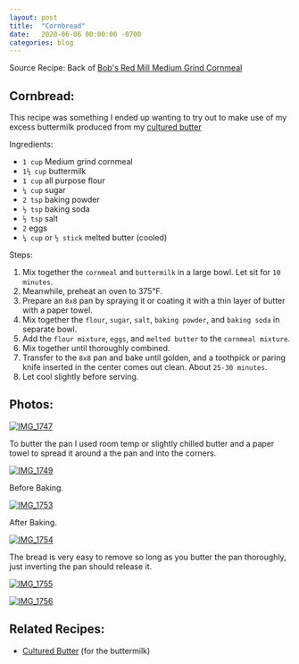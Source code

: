 ```yaml
---
layout: post
title:  "Cornbread"
date:   2020-06-06 00:00:00 -0700
categories: blog
---
```


Source Recipe: Back of [Bob's Red Mill Medium Grind Cornmeal](https://www.bobsredmill.com/medium-grind-cornmeal.html)

Cornbread:
-

This recipe was something I ended up wanting to try out to make use of my excess buttermilk produced from my 
[cultured butter]((/blog/2020/04/19/Cultured-Butter.html))

Ingredients:
- `1 cup` Medium grind cornmeal
- `1⅓ cup` buttermilk 
- `1 cup` all purpose flour
- `¼ cup` sugar
- `2 tsp` baking powder
- `½ tsp` baking soda
- `½ tsp` salt
- `2` eggs
- `¼ cup` or `½ stick` melted butter (cooled)

Steps:
1. Mix together the `cornmeal` and `buttermilk` in a large bowl. Let sit for `10 minutes`.
2. Meanwhile, preheat an oven to 375℉.
3. Prepare an `8x8` pan by spraying it or coating it with a thin layer of butter with a paper towel. 
4. Mix together the `flour`, `sugar`, `salt`, `baking powder`, and `baking soda` in separate bowl.
5. Add the `flour mixture`, `eggs`, and `melted butter` to the `cornmeal mixture`.
6. Mix together until thoroughly combined. 
7. Transfer to the `8x8` pan and bake until golden, and a toothpick or paring knife inserted in the center comes 
out clean. About `25-30 minutes`.
8. Let cool slightly before serving. 

Photos:
-

<a data-flickr-embed="true" href="https://www.flickr.com/photos/188265593@N07/50014868291/in/datetaken-public/" title="IMG_1747"><img src="https://live.staticflickr.com/65535/50014868291_8cee18e5e1_c.jpg" alt="IMG_1747"></a><script async src="//embedr.flickr.com/assets/client-code.js" charset="utf-8"></script>

To butter the pan I used room temp or slightly chilled butter and a paper towel to spread it around a the pan and into the corners.

<a data-flickr-embed="true" href="https://www.flickr.com/photos/188265593@N07/50014868541/in/datetaken-public/" title="IMG_1749"><img src="https://live.staticflickr.com/65535/50014868541_2e0e859137_c.jpg" alt="IMG_1749"></a><script async src="//embedr.flickr.com/assets/client-code.js" charset="utf-8"></script>

Before Baking.

<a data-flickr-embed="true" href="https://www.flickr.com/photos/188265593@N07/50014337928/in/datetaken-public/" title="IMG_1753"><img src="https://live.staticflickr.com/65535/50014337928_890457cd00_c.jpg" alt="IMG_1753"></a><script async src="//embedr.flickr.com/assets/client-code.js" charset="utf-8"></script>

After Baking.

<a data-flickr-embed="true" href="https://www.flickr.com/photos/188265593@N07/50015128782/in/datetaken-public/" title="IMG_1754"><img src="https://live.staticflickr.com/65535/50015128782_5842eff305_c.jpg" alt="IMG_1754"></a><script async src="//embedr.flickr.com/assets/client-code.js" charset="utf-8"></script>

The bread is very easy to remove so long as you butter the pan thoroughly, just inverting the pan should release it.

<a data-flickr-embed="true" href="https://www.flickr.com/photos/188265593@N07/50014870221/in/datetaken-public/" title="IMG_1755"><img src="https://live.staticflickr.com/65535/50014870221_e12ec1befa_c.jpg" alt="IMG_1755"></a><script async src="//embedr.flickr.com/assets/client-code.js" charset="utf-8"></script>

<a data-flickr-embed="true" href="https://www.flickr.com/photos/188265593@N07/50015128912/in/datetaken-public/" title="IMG_1756"><img src="https://live.staticflickr.com/65535/50015128912_59dd020265_c.jpg" alt="IMG_1756"></a><script async src="//embedr.flickr.com/assets/client-code.js" charset="utf-8"></script>



Related Recipes:
-
- [Cultured Butter](/blog/2020/04/19/Cultured-Butter.html) (for the buttermilk)